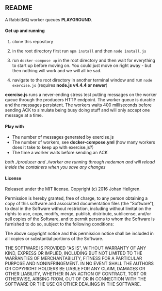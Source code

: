 ## README

A RabbitMQ worker queues **PLAYGROUND**.

#### Get up and running
1) clone this repository

2) in the root directory first run <code>npm install</code> and then <code>node install.js</code>

3) run <code>docker-compose up</code> in the root directory and then wait for everything to start up before moving on. You could just move on right away - but then nothing will work and we will all be sad.  

4) navigate to the root directory in another terminal window and run <code>node exercise.js</code> (requires **node.js v4.4.4 or newer**)


**exercise.js** runs a never-ending stress test putting messages on the worker queue through the producers HTTP endpoint.
The worker queue is durable and the messages persistent. The workers waits 400 milliseconds before sending ACK to simulate being busy doing stuff and will only accept one message at a time.

#### Play with
* The number of messages generated by exercise.js
* The number of workers, see **docker-compose.yml** (how many workers does it take to keep up with exercise.js?)
* The time a worker waits before sending an ACK  

*both ./producer and ./worker are running through nodemon and will reload inside the containers when you save any changes*

#### License

Released under the MIT license. Copyright (c) 2016 Johan Hellgren.

Permission is hereby granted, free of charge, to any person obtaining a copy of this software and associated documentation files (the "Software"), to deal in the Software without restriction, including without limitation the rights to use, copy, modify, merge, publish, distribute, sublicense, and/or sell copies of the Software, and to permit persons to whom the Software is furnished to do so, subject to the following conditions:

The above copyright notice and this permission notice shall be included in all copies or substantial portions of the Software.

THE SOFTWARE IS PROVIDED "AS IS", WITHOUT WARRANTY OF ANY KIND, EXPRESS OR IMPLIED, INCLUDING BUT NOT LIMITED TO THE WARRANTIES OF MERCHANTABILITY, FITNESS FOR A PARTICULAR PURPOSE AND NONINFRINGEMENT. IN NO EVENT SHALL THE AUTHORS OR COPYRIGHT HOLDERS BE LIABLE FOR ANY CLAIM, DAMAGES OR OTHER LIABILITY, WHETHER IN AN ACTION OF CONTRACT, TORT OR OTHERWISE, ARISING FROM, OUT OF OR IN CONNECTION WITH THE SOFTWARE OR THE USE OR OTHER DEALINGS IN THE SOFTWARE.
